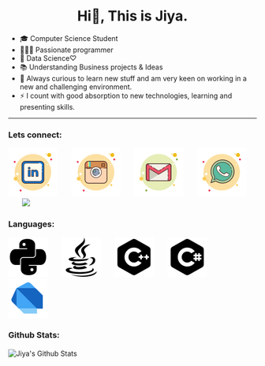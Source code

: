 <h1 align="center">Hi👋, This is Jiya.</h1>



- 🎓 Computer Science Student   
- 👨🏻‍💻 Passionate programmer
- 🔬 Data Science♡
- 📚 Understanding Business projects & Ideas
- 🔭 Always curious to learn new stuff and am very keen on working in a new and challenging environment. 
- ⚡ I count with good absorption to new technologies, learning and presenting skills.  
***
### Lets connect:

[![LinkedIn](https://github.com/Jiya-Ull-Haq/Jiya-Ull-Haq/blob/master/icons8-linkedin.svg)](https://www.linkedin.com/in/jiya-ull-haq-ab25111a0/)&nbsp;&nbsp;&nbsp;&nbsp;&nbsp;&nbsp;&nbsp;[![Insta](https://github.com/Jiya-Ull-Haq/Jiya-Ull-Haq/blob/master/icons8-instagram-old.svg)](https://www.instagram.com/this_is_jiya/)&nbsp;&nbsp;&nbsp;&nbsp;&nbsp;&nbsp;&nbsp;[![Gmail](https://github.com/Jiya-Ull-Haq/Jiya-Ull-Haq/blob/master/icons8-gmail.svg)](mailto:shaik.jiyaullhaq@gmail.com)&nbsp;&nbsp;&nbsp;&nbsp;&nbsp;&nbsp;&nbsp;[![Whatsapp](https://github.com/Jiya-Ull-Haq/Jiya-Ull-Haq/blob/master/icons8-whatsapp.svg)](https://wa.me/917981186029)&nbsp;&nbsp;&nbsp;&nbsp;&nbsp;&nbsp;&nbsp;[![](https://github.com/Jiya-Ull-Haq/Jiya-Ull-Haq/blob/master/)]()

### Languages:
[![Python](https://github.com/Jiya-Ull-Haq/Jiya-Ull-Haq/blob/master/icons8-python%20(2).svg)](https://www.python.org/)&nbsp;&nbsp;&nbsp;&nbsp;&nbsp;&nbsp;&nbsp;[![Java](https://github.com/Jiya-Ull-Haq/Jiya-Ull-Haq/blob/master/icons8-java.svg)](https://www.java.com/en/)&nbsp;&nbsp;&nbsp;&nbsp;&nbsp;&nbsp;&nbsp;[![C++](https://github.com/Jiya-Ull-Haq/Jiya-Ull-Haq/blob/master/icons8-c++.svg)](https://isocpp.org/)&nbsp;&nbsp;&nbsp;&nbsp;&nbsp;&nbsp;&nbsp;[![C#](https://github.com/Jiya-Ull-Haq/Jiya-Ull-Haq/blob/master/icons8-c-sharp-logo%20(1).svg)](https://docs.microsoft.com/en-us/dotnet/csharp/)&nbsp;&nbsp;&nbsp;&nbsp;&nbsp;&nbsp;&nbsp;[![Dart](https://github.com/Jiya-Ull-Haq/Jiya-Ull-Haq/blob/master/icons8-dart.svg)](https://dart.dev/guides)

### Github Stats: 
<img align="center" alt="Jiya's Github Stats" src="https://github-readme-stats.codestackr.vercel.app/api?username=Jiya-Ull-Haq&show_icons=true&hide_border=true" />

